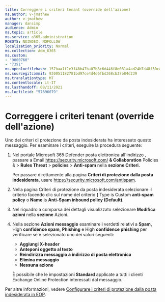 ```yaml
---
title: Correggere i criteri tenant (override dell'azione)
ms.author: v-jmathew
author: v-jmathew
manager: dansimp
audience: Admin
ms.topic: article
ms.service: o365-administration
ROBOTS: NOINDEX, NOFOLLOW
localization_priority: Normal
ms.collection: Adm_O365
ms.custom:
- "9000760"
- "7391"
ms.openlocfilehash: 157baa1f1e3f48b47ba07b8c6d446f8e081a4ad24b7d48f50c4fc5af5518cdd6
ms.sourcegitcommit: 920051182781bd97ce4d4d6fbd268cb37b84d239
ms.translationtype: MT
ms.contentlocale: it-IT
ms.lasthandoff: 08/11/2021
ms.locfileid: "57896079"
---
```

# <a name="fix-tenant-policy-action-override"></a>Correggere i criteri tenant (override dell'azione)

Uno dei criteri di protezione da posta indesiderata ha interessato questo messaggio. Per esaminare i criteri, eseguire la procedura seguente:

1. Nel portale Microsoft 365 Defender posta elettronica all'indirizzo , passare a Email <https://security.microsoft.com/> **& Collaboration** Policies & \> **Rules Threat** \> **policies** \> **Anti-spam** nella **sezione Criteri.**

   Per passare direttamente alla pagina **Criteri di protezione dalla posta indesiderata**, usare <https://security.microsoft.com/antispam>.

2. Nella pagina Criteri di protezione da posta indesiderata selezionare il criterio facendo clic sul nome del criterio **(** Type is Custom **anti-spam** **policy** o **Name** is **Anti-Spam inbound policy (Default)**.
3. Nel riquadro a comparsa dei dettagli visualizzato selezionare **Modifica azioni** nella **sezione** Azioni.
4. Nella sezione **Azioni messaggio** esaminare i verdetti relativi a **Spam,** High **confidence spam,** **Phishing** e High **confidence phishing** per verificare se è selezionato uno dei valori seguenti:
   - **Aggiungi X-header**
   - **Anteponi oggetto al testo**
   - **Reindirizza messaggio a indirizzo di posta elettronica**
   - **Elimina messaggio**
   - **Nessuna azione**

   È possibile che le impostazioni **Standard** applicate a tutti i clienti Exchange Online Protection interessati dal messaggio.

Per altre informazioni, vedere [Configurare i criteri di protezione dalla posta indesiderata in EOP](https://docs.microsoft.com/microsoft-365/security/office-365-security/configure-your-spam-filter-policies).
